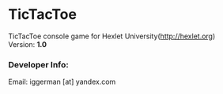 TicTacToe
=========

TicTacToe console game for Hexlet University(http://hexlet.org)<br/>
Version: <strong>1.0</strong><br/>

### Developer Info:
Email: iggerman  [at]  yandex.com